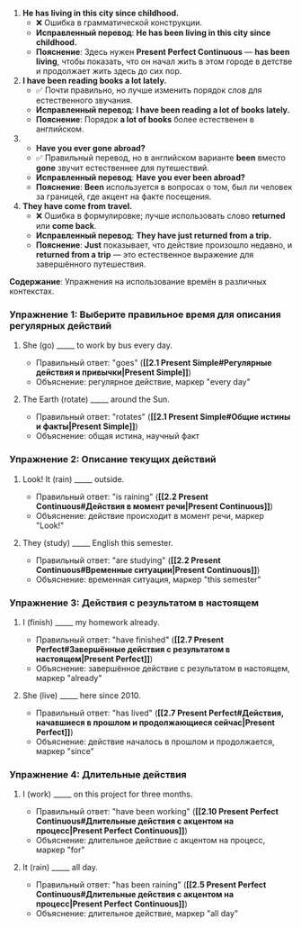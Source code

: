 1. **He has living in this city since childhood.**
	- ❌ Ошибка в грамматической конструкции.
	- **Исправленный перевод**: **He has been living in this city since childhood.**
	- **Пояснение**: Здесь нужен **Present Perfect Continuous** — **has been living**, чтобы показать, что он начал жить в этом городе в детстве и продолжает жить здесь до сих пор.
2.  **I have been reading books a lot lately.**
    - ✅ Почти правильно, но лучше изменить порядок слов для естественного звучания.
    - **Исправленный перевод**: **I have been reading a lot of books lately.**
    - **Пояснение**: Порядок **a lot of books** более естественен в английском.
3.  - **Have you ever gone abroad?**
    - ✅ Правильный перевод, но в английском варианте **been** вместо **gone** звучит естественнее для путешествий.
    - **Исправленный перевод**: **Have you ever been abroad?**
    - **Пояснение**: **Been** используется в вопросах о том, был ли человек за границей, где акцент на факте посещения.
4. **They have come from travel.**
    - ❌ Ошибка в формулировке; лучше использовать слово **returned** или **come back**.
    - **Исправленный перевод**: **They have just returned from a trip.**
    - **Пояснение**: **Just** показывает, что действие произошло недавно, и **returned from a trip** — это естественное выражение для завершённого путешествия.

**Содержание**: Упражнения на использование времён в различных контекстах.

### Упражнение 1: Выберите правильное время для описания регулярных действий

1. She (go) _____ to work by bus every day.
    - Правильный ответ: "goes" (**[[2.1 Present Simple#Регулярные действия и привычки|Present Simple]]**)
    - Объяснение: регулярное действие, маркер "every day"

2. The Earth (rotate) _____ around the Sun.
    - Правильный ответ: "rotates" (**[[2.1 Present Simple#Общие истины и факты|Present Simple]]**)
    - Объяснение: общая истина, научный факт

### Упражнение 2: Описание текущих действий

1. Look! It (rain) _____ outside.
    - Правильный ответ: "is raining" (**[[2.2 Present Continuous#Действия в момент речи|Present Continuous]]**)
    - Объяснение: действие происходит в момент речи, маркер "Look!"

2. They (study) _____ English this semester.
    - Правильный ответ: "are studying" (**[[2.2 Present Continuous#Временные ситуации|Present Continuous]]**)
    - Объяснение: временная ситуация, маркер "this semester"

### Упражнение 3: Действия с результатом в настоящем

1. I (finish) _____ my homework already.
    - Правильный ответ: "have finished" (**[[2.7 Present Perfect#Завершённые действия с результатом в настоящем|Present Perfect]]**)
    - Объяснение: завершённое действие с результатом в настоящем, маркер "already"

2. She (live) _____ here since 2010.
    - Правильный ответ: "has lived" (**[[2.7 Present Perfect#Действия, начавшиеся в прошлом и продолжающиеся сейчас|Present Perfect]]**)
    - Объяснение: действие началось в прошлом и продолжается, маркер "since"

### Упражнение 4: Длительные действия

1. I (work) _____ on this project for three months.
    - Правильный ответ: "have been working" (**[[2.10 Present Perfect Continuous#Длительные действия с акцентом на процесс|Present Perfect Continuous]]**)
    - Объяснение: длительное действие с акцентом на процесс, маркер "for"

2. It (rain) _____ all day.
    - Правильный ответ: "has been raining" (**[[2.5 Present Perfect Continuous#Длительные действия с акцентом на процесс|Present Perfect Continuous]]**)
    - Объяснение: длительное действие, маркер "all day"